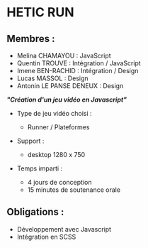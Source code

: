 # HETIC RUN

## Membres :
- Melina CHAMAYOU : JavaScript
- Quentin TROUVE : Intégration / JavaScript
- Imene BEN-RACHID : Intégration / Design
- Lucas MASSOL : Design
- Antonin LE PANSE DENEUX : Design

 ___"Création d'un jeu vidéo en Javascript"___

- Type de jeu vidéo choisi : 
  - Runner / Plateformes
- Support : 
  - desktop 1280 x 750

- Temps imparti : 
  - 4 jours de conception
  - 15 minutes de soutenance orale

## Obligations :

- Développement avec Javascript
- Intégration en SCSS
